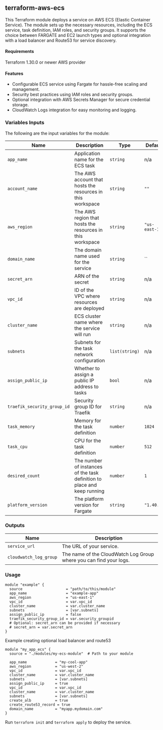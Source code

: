 ## terraform-aws-ecs
This Terraform module deploys a service on AWS ECS (Elastic Container Service). The module sets up the necessary resources, including the ECS service, task definition, IAM roles, and security groups. It supports the choice between FARGATE and EC2 launch types and optional integration with a load balancer and Route53 for service discovery.

#### Requirements

Terraform 1.30.0 or newer
AWS provider

#### Features
- Configurable ECS service using Fargate for hassle-free scaling and management.
- Security best practices using IAM roles and security groups.
- Optional integration with AWS Secrets Manager for secure credential storage.
- CloudWatch Logs integration for easy monitoring and logging.

### Variables Inputs

The following are the input variables for the module:

| Name                      | Description                                                   | Type          | Default                                     | Required |
|---------------------------|---------------------------------------------------------------|---------------|---------------------------------------------|:--------:|
| `app_name`                | Application name for the ECS task                             | `string`      | n/a                                         |    yes   |
| `account_name`            | The AWS account that hosts the resources in this workspace    | `string`      | `""`                                        |    no    |
| `aws_region`              | The AWS region that hosts the resources in this workspace     | `string`      | `"us-east-1"`                               |    no    |
| `domain_name`             | The domain name used for the service                          | `string`      | `` |    no    |
| `secret_arn`              | ARN of the  secret                                     | `string`      | n/a                                         |    yes   |
| `vpc_id`                  | ID of the VPC where resources are deployed                    | `string`      | n/a                                         |    yes   |
| `cluster_name`            | ECS cluster name where the service will run                   | `string`      | n/a                                         |    yes   |
| `subnets`                 | Subnets for the task network configuration                    | `list(string)`| n/a                                         |    yes   |
| `assign_public_ip`        | Whether to assign a public IP address to tasks                | `bool`        | n/a                                         |    yes   |
| `traefik_security_group_id`| Security group ID for Traefik                                | `string`      | n/a                                         |    yes   |
| `task_memory`             | Memory for the task definition                                | `number`      | `1024`                                      |    no    |
| `task_cpu`                | CPU for the task definition                                   | `number`      | `512`                                       |    no    |
| `desired_count`           | The number of instances of the task definition to place and keep running | `number` | `1`                                     |    no    |
| `platform_version`        | The platform version for Fargate                              | `string`      | `"1.40.0"`                                  |    no    |



### Outputs

| Name                  | Description                                       |
|-----------------------|---------------------------------------------------|
| `service_url`         | The URL of your service.                          |
| `cloudwatch_log_group`| The name of the CloudWatch Log Group where you can find your logs. |


### Usage

```
module "example" {
  source                    = "path/to/this/module"
  app_name                  = "example-app"
  aws_region                = "us-east-1"
  vpc_id                    = var.vpc_id
  cluster_name              = var.cluster_name
  subnets                   = [var.subnets]
  assign_public_ip          = false
  traefik_security_group_id = var.security_groupid
  # Optional: secret_arn can be provided if necessary
  # secret_arn = var.secret_arn
}
```

Example creating optional load balancer and route53
```
module "my_app_ecs" {
  source = "./modules/my-ecs-module"  # Path to your module

  app_name             = "my-cool-app"
  aws_region           = "us-west-2"
  vpc_id               = var.vpc_id
  cluster_name         = var.cluster_name
  subnets              = [var.subnets]
  assign_public_ip     = true
  vpc_id               = var.vpc_id
  cluster_name         = var.cluster_name
  subnets              = [var.subnets]
  create_alb           = true
  create_route53_record = true
  domain_name          = "myapp.mydomain.com"
}
```
Run `terraform init` and `terraform apply` to deploy the service.


